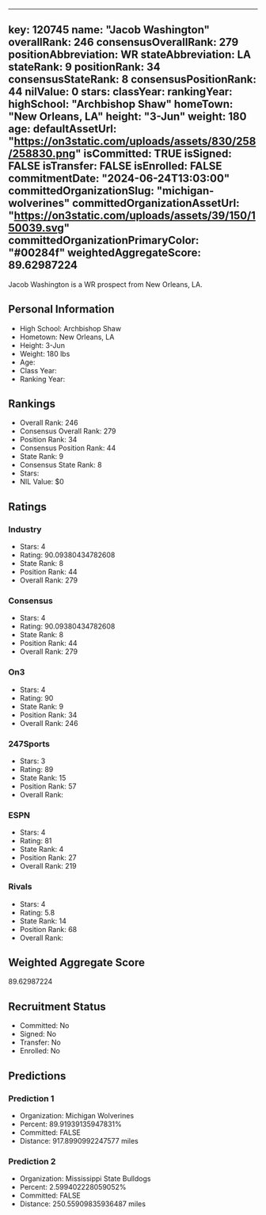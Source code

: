 ---
  key: 120745
  name: "Jacob Washington"
  overallRank: 246
  consensusOverallRank: 279
  positionAbbreviation: WR
  stateAbbreviation: LA
  stateRank: 9
  positionRank: 34
  consensusStateRank: 8
  consensusPositionRank: 44
  nilValue: 0
  stars: 
  classYear: 
  rankingYear: 
  highSchool: "Archbishop Shaw"
  homeTown: "New Orleans, LA"
  height: "3-Jun"
  weight: 180
  age: 
  defaultAssetUrl: "https://on3static.com/uploads/assets/830/258/258830.png"
  isCommitted: TRUE
  isSigned: FALSE
  isTransfer: FALSE
  isEnrolled: FALSE
  commitmentDate: "2024-06-24T13:03:00"
  committedOrganizationSlug: "michigan-wolverines"
  committedOrganizationAssetUrl: "https://on3static.com/uploads/assets/39/150/150039.svg"
  committedOrganizationPrimaryColor: "#00284f"
  weightedAggregateScore: 89.62987224
  ---
  
  Jacob Washington is a WR prospect from New Orleans, LA.
  
  ## Personal Information
  - High School: Archbishop Shaw
  - Hometown: New Orleans, LA
  - Height: 3-Jun
  - Weight: 180 lbs
  - Age: 
  - Class Year: 
  - Ranking Year: 
  
  ## Rankings
  - Overall Rank: 246
  - Consensus Overall Rank: 279
  - Position Rank: 34
  - Consensus Position Rank: 44
  - State Rank: 9
  - Consensus State Rank: 8
  - Stars: 
  - NIL Value: $0
  
  ## Ratings
  
  ### Industry
  - Stars: 4
  - Rating: 90.09380434782608
  - State Rank: 8
  - Position Rank: 44
  - Overall Rank: 279
  
  ### Consensus
  - Stars: 4
  - Rating: 90.09380434782608
  - State Rank: 8
  - Position Rank: 44
  - Overall Rank: 279
  
  ### On3
  - Stars: 4
  - Rating: 90
  - State Rank: 9
  - Position Rank: 34
  - Overall Rank: 246
  
  ### 247Sports
  - Stars: 3
  - Rating: 89
  - State Rank: 15
  - Position Rank: 57
  - Overall Rank: 
  
  ### ESPN
  - Stars: 4
  - Rating: 81
  - State Rank: 4
  - Position Rank: 27
  - Overall Rank: 219
  
  ### Rivals
  - Stars: 4
  - Rating: 5.8
  - State Rank: 14
  - Position Rank: 68
  - Overall Rank: 
  
  ## Weighted Aggregate Score
  89.62987224
  
  ## Recruitment Status
  - Committed: No
  - Signed: No
  - Transfer: No
  - Enrolled: No
  
  
  
  ## Predictions
  
  ### Prediction 1
  - Organization: Michigan Wolverines
  - Percent: 89.91939135947831%
  - Committed: FALSE
  - Distance: 917.8990992247577 miles
  
  ### Prediction 2
  - Organization: Mississippi State Bulldogs
  - Percent: 2.599402228059052%
  - Committed: FALSE
  - Distance: 250.55909835936487 miles
  